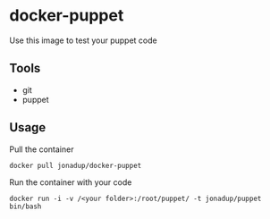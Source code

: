 # docker-puppet

Use this image to test your puppet code

## Tools

- git
- puppet

## Usage


Pull the container
```
docker pull jonadup/docker-puppet
```

Run the container with your code
```
docker run -i -v /<your folder>:/root/puppet/ -t jonadup/puppet bin/bash
```